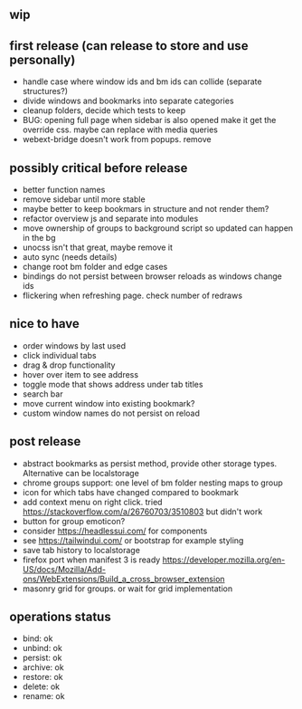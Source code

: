 ## wip

## first release (can release to store and use personally)
- handle case where window ids and bm ids can collide (separate structures?)
- divide windows and bookmarks into separate categories
- cleanup folders, decide which tests to keep
- BUG: opening full page when sidebar is also opened make it get the override css. maybe can replace with media queries
- webext-bridge doesn't work from popups. remove

## possibly critical before release
- better function names
- remove sidebar until more stable
- maybe better to keep bookmars in structure and not render them?
- refactor overview js and separate into modules
- move ownership of groups to background script so updated can happen in the bg
- unocss isn't that great, maybe remove it
- auto sync (needs details)
- change root bm folder and edge cases
- bindings do not persist between browser reloads as windows change ids
- flickering when refreshing page. check number of redraws

## nice to have
- order windows by last used
- click individual tabs
- drag & drop functionality
- hover over item to see address
- toggle mode that shows address under tab titles
- search bar
- move current window into existing bookmark?
- custom window names do not persist on reload

## post release
- abstract bookmarks as persist method, provide other storage types. Alternative can be localstorage
- chrome groups support: one level of bm folder nesting maps to group
- icon for which tabs have changed compared to bookmark
- add context menu on right click. tried https://stackoverflow.com/a/26760703/3510803 but didn't work 
- button for group emoticon?
- consider https://headlessui.com/ for components
- see https://tailwindui.com/ or bootstrap for example styling
- save tab history to localstorage
- firefox port when manifest 3 is ready https://developer.mozilla.org/en-US/docs/Mozilla/Add-ons/WebExtensions/Build_a_cross_browser_extension
- masonry grid for groups. or wait for grid implementation


## operations status
- bind: ok
- unbind: ok
- persist: ok
- archive: ok
- restore: ok
- delete: ok
- rename: ok